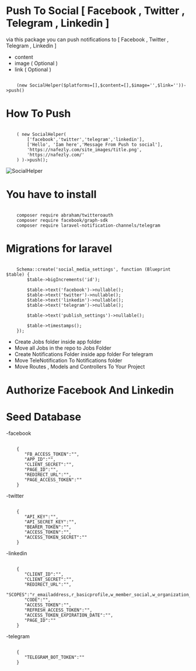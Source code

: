 # Push To Social [ Facebook , Twitter , Telegram , Linkedin ]

via this package you can push notifications to [ Facebook , Twitter , Telegram , Linkedin ] 
- content 
- image ( Optional )
- link ( Optional )

```
 
	(new SocialHelper($platforms=[],$content=[],$image='',$link=''))->push()

```
# How To Push

```

	( new SocialHelper(
		['facebook','twitter','telegram','linkedin'],
		['Hello', 'Iam here','Message From Push to social'],
		'https://nafezly.com/site_images/title.png',
		'https://nafezly.com/'
	) )->push();

```
![SocialHelper](https://github.com/peter-tharwat/push-to-social/blob/master/images/screenshot.png)

# You have to install

```

	composer require abraham/twitteroauth
	composer require facebook/graph-sdk
	composer require laravel-notification-channels/telegram

```

# Migrations for laravel

```

	Schema::create('social_media_settings', function (Blueprint $table) {
        $table->bigIncrements('id');

        $table->text('facebook')->nullable();
        $table->text('twitter')->nullable();
        $table->text('linkedin')->nullable(); 
        $table->text('telegram')->nullable(); 

        $table->text('publish_settings')->nullable();

        $table->timestamps();
    });

```
- Create Jobs folder inside app folder
- Move all Jobs in the repo to Jobs Folder
- Create Notifications Folder inside app folder For telegram
- Move TeleNotification To Notifications folder
- Move Routes , Models and Controllers To Your Project


# Authorize Facebook And Linkedin 

# Seed Database

-facebook

```

	{
	   "FB_ACCESS_TOKEN":"",
	   "APP_ID":"",
	   "CLIENT_SECRET":"",
	   "PAGE_ID":"",
	   "REDIRECT_URL":"",
	   "PAGE_ACCESS_TOKEN":""
	}

```
-twitter

```

	{
	   "API_KEY":"",
	   "API_SECRET_KEY":"",
	   "BEARER_TOKEN":"",
	   "ACCESS_TOKEN":"",
	   "ACCESS_TOKEN_SECRET":""
	}

```
-linkedin

```

	{
	   "CLIENT_ID":"",
	   "CLIENT_SECRET":"",
	   "REDIRECT_URL":"",
	   "SCOPES":"r_emailaddress,r_basicprofile,w_member_social,w_organization_social,rw_organization_admin,rw_ads",
	   "CODE":"",
	   "ACCESS_TOKEN":"",
	   "REFRESH_ACCESS_TOKEN":"",
	   "ACCESS_TOKEN_EXPIRATION_DATE":"",
	   "PAGE_ID":""
	}

```
-telegram

```

	{
	   "TELEGRAM_BOT_TOKEN":""
	}

```
